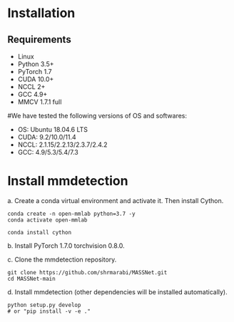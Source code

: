 # Installation

## Requirements
+ Linux
+ Python 3.5+
+ PyTorch 1.7
+ CUDA 10.0+
+ NCCL 2+
+ GCC 4.9+
+ MMCV 1.7.1 full

#We have tested the following versions of OS and softwares:
+ OS: Ubuntu 18.04.6 LTS 
+ CUDA: 9.2/10.0/11.4
+ NCCL: 2.1.15/2.2.13/2.3.7/2.4.2
+ GCC: 4.9/5.3/5.4/7.3

# Install mmdetection
a. Create a conda virtual environment and activate it. Then install Cython.
 ```
 conda create -n open-mmlab python=3.7 -y
conda activate open-mmlab

conda install cython

```
b. Install PyTorch 1.7.0 torchvision 0.8.0.

c. Clone the mmdetection repository.
```
git clone https://github.com/shrmarabi/MASSNet.git
cd MASSNet-main
```

d. Install mmdetection (other dependencies will be installed automatically).
```
python setup.py develop
# or "pip install -v -e ."
```


